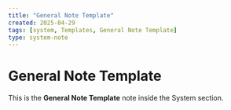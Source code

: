 ```yaml
---
title: "General Note Template"
created: 2025-04-29
tags: [system, Templates, General Note Template]
type: system-note
---
```


# General Note Template

This is the **General Note Template** note inside the System section.
